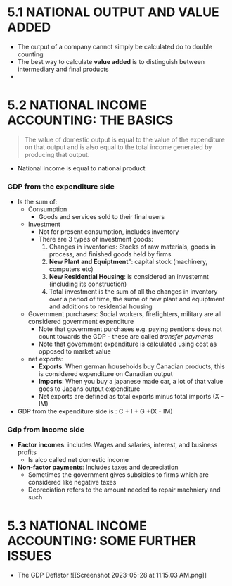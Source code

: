 # 5.1 NATIONAL OUTPUT AND VALUE ADDED
- The output of a company cannot simply be calculated do to double counting 
- The best way to calculate **value added** is to distinguish between intermediary and final products
- 
# 5.2 NATIONAL INCOME ACCOUNTING: THE BASICS
> The value of domestic output is equal to the value of the expenditure on that output and is also equal to the total income generated by producing that output.

- National income is equal to national product
### GDP from the expenditure side
- Is the sum of: 
	- Consumption
		- Goods and services sold to their final users
	- Investment 
		- Not for present consumption, includes inventory 
		- There are 3 types of investment goods:
			1. Changes in inventories: Stocks of raw materials, goods in process, and finished goods held by firms 
			2. **New Plant and Equiptment**": capital stock (machinery, computers etc)
			3. **New Residential Housing**: is considered an investemnt (including its construction)
			4. Total investment is the sum of all the changes in inventory over a period of time, the sume of new plant and equiptment and additions to residential housing
	- Government purchases: Social workers, firefighters, military are all considered government expenditure
		- Note that government purchases e.g. paying pentions does not count towards the GDP - these are called *transfer payments*
		- Note that government expenditure is calculated using cost as opposed to market value 
	- net exports:
		- **Exports**: When german households buy Canadian products, this is considered expenditure on Canadian output 
		- **Imports**: When you buy a japanese made car, a lot of that value goes to Japans output expenditure 
		- Net exports are defined as total exports minus total imports (X - IM)
- GDP from the expenditure side is : C + I + G +(X - IM)

### Gdp from income side 
- **Factor incomes**: includes Wages and salaries, interest, and business profits
	- Is alco called net domestic income
- **Non-factor payments**: Includes taxes and depreciation 
	- Sometimes the government gives subsidies to firms which are considered like negative taxes
	- Depreciation refers to the amount needed to repair machniery and such
# 5.3 NATIONAL INCOME ACCOUNTING: SOME FURTHER ISSUES
- The GDP Deflator 
![[Screenshot 2023-05-28 at 11.15.03 AM.png]]